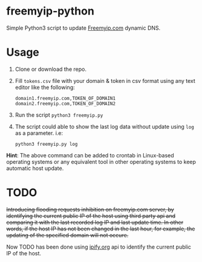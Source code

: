 # freemyip-python
Simple Python3 script to update [Freemyip.com](https://freemyip.com) dynamic DNS.

# Usage
 1. Clone or download the repo.
 2. Fill `tokens.csv` file with your domain & token in csv format using any text editor like the following:
 
       ```
       domain1.freemyip.com,TOKEN_OF_DOMAIN1
       domain2.freemyip.com,TOKEN_OF_DOMAIN2
       ```
 3. Run the script `python3 freemyip.py`
 4. The script could able to show the last log data without update using `log` as a parameter. i.e:
 
      ```
      python3 freemyip.py log
      ```
 
 **Hint**: The above command can be added to crontab in Linux-based operating systems or any equivalent tool in other operating systems to keep automatic host update.

 # TODO
 ~~Introducing flooding requests inhibition on freemyip.com server, by identifying the current public IP of the host using third party api and comparing it with the last recorded log IP and last update time. In other words, if the host IP has not been changed in the last hour, for example, the updating of the specified domain will not occure.~~

 Now TODO has been done using [ipify.org](https://www.ipify.org) api to identify the current public IP of the host.
